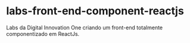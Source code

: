 # labs-front-end-component-reactjs
Labs da Digital Innovation One criando um front-end totalmente componentizado em ReactJs.
